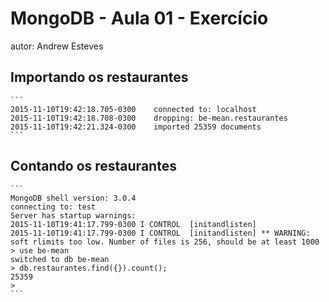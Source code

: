 # MongoDB - Aula 01 - Exercício
autor: Andrew Esteves

## Importando os restaurantes

    ```
    2015-11-10T19:42:18.705-0300	connected to: localhost
    2015-11-10T19:42:18.708-0300	dropping: be-mean.restaurantes
    2015-11-10T19:42:21.324-0300	imported 25359 documents
    ```

## Contando os restaurantes

    ```
    MongoDB shell version: 3.0.4
    connecting to: test
    Server has startup warnings: 
    2015-11-10T19:41:17.799-0300 I CONTROL  [initandlisten] 
    2015-11-10T19:41:17.799-0300 I CONTROL  [initandlisten] ** WARNING: soft rlimits too low. Number of files is 256, should be at least 1000
    > use be-mean
    switched to db be-mean
    > db.restaurantes.find({}).count();
    25359
    > 
    ```
